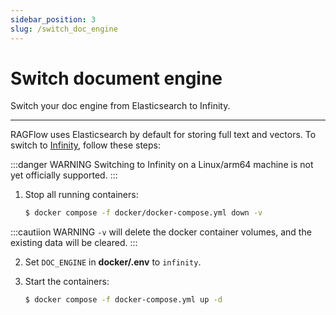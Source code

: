 ```yaml
---
sidebar_position: 3
slug: /switch_doc_engine
---
```


# Switch document engine

Switch your doc engine from Elasticsearch to Infinity.

---

RAGFlow uses Elasticsearch by default for storing full text and vectors. To switch to [Infinity](https://github.com/infiniflow/infinity/), follow these steps:

:::danger WARNING
Switching to Infinity on a Linux/arm64 machine is not yet officially supported.
:::

1. Stop all running containers:

   ```bash
   $ docker compose -f docker/docker-compose.yml down -v
   ```

:::cautiion WARNING
`-v` will delete the docker container volumes, and the existing data will be cleared.
:::

2. Set `DOC_ENGINE` in **docker/.env** to `infinity`.

3. Start the containers:

   ```bash
   $ docker compose -f docker-compose.yml up -d
   ```